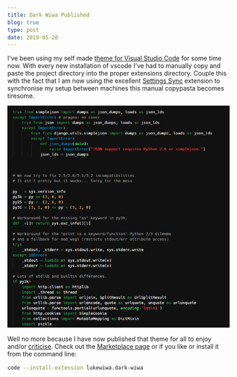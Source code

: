 ```yaml
---
title: Dark Wiwa Published
blog: true
type: post
date: 2019-05-20
---
```


I've been using my self made [theme for Visual Studio Code](/blog/new_text_editor_theme) for some time now. With every new installation of vscode I've had to manually copy and paste the project directory into the proper extensions directory. Couple this with the fact that I am now using the excellent [Settings Sync](https://marketplace.visualstudio.com/items?itemName=Shan.code-settings-sync) extension to synchronise my setup between machines this manual copypasta becomes tiresome.

<!--more-->

![Dark Wiwa](/img/dark_wiwa.png)

Well no more because I have now published that theme for all to enjoy and/or [criticise](https://github.com/lukewiwa/dark_wiwa/issues/new). Check out the [Marketplace page](https://marketplace.visualstudio.com/items?itemName=lukewiwa.dark-wiwa) or if you like or install it from the command line:

```bash
code --install-extension lukewiwa.dark-wiwa
```
